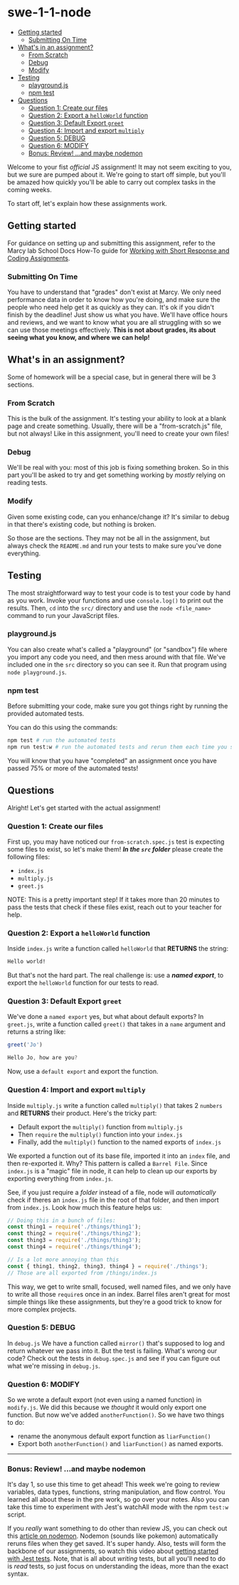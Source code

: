 # swe-1-1-node

- [Getting started](#getting-started)
  - [Submitting On Time](#submitting-on-time)
- [What's in an assignment?](#whats-in-an-assignment)
  - [From Scratch](#from-scratch)
  - [Debug](#debug)
  - [Modify](#modify)
- [Testing](#testing)
  - [playground.js](#playgroundjs)
  - [npm test](#npm-test)
- [Questions](#questions)
  - [Question 1: Create our files](#question-1-create-our-files)
  - [Question 2: Export a `helloWorld` function](#question-2-export-a-helloworld-function)
  - [Question 3: Default Export `greet`](#question-3-default-export-greet)
  - [Question 4: Import and export `multiply`](#question-4-import-and-export-multiply)
  - [Question 5: DEBUG](#question-5-debug)
  - [Question 6: MODIFY](#question-6-modify)
  - [Bonus: Review! ...and maybe nodemon](#bonus-review-and-maybe-nodemon)

Welcome to your fist *official* JS assignment! It may not seem exciting to you, but we sure are pumped about it. We're going to start off simple, but you'll be amazed how quickly you'll be able to carry out complex tasks in the coming weeks.

To start off, let's explain how these assignments work.

## Getting started

For guidance on setting up and submitting this assignment, refer to the Marcy lab School Docs How-To guide for [Working with Short Response and Coding Assignments](https://marcylabschool.gitbook.io/marcy-lab-school-docs/fullstack-curriculum/how-tos/working-with-assignments#how-to-work-on-assignments).

### Submitting On Time
You have to understand that "grades" don't exist at Marcy. We only need performance data in order to know how you're doing, and make sure the people who need help get it as quickly as they can. It's ok if you didn't finish by the deadline! Just show us what you have. We'll have office hours and reviews, and we want to know what you are all struggling with so we can use those meetings effectively. **This is not about grades, its about seeing what you know, and where we can help!**

## What's in an assignment?
Some of homework will be a special case, but in general there will be 3 sections.

### From Scratch
This is the bulk of the assignment. It's testing your ability to look at a blank page and create something. Usually, there will be a "from-scratch.js" file, but not always! Like in this assignment, you'll need to create your own files!

### Debug
We'll be real with you: most of this job is fixing something broken. So in this part you'll be asked to try and get something working by *mostly* relying on reading tests.

### Modify
Given some existing code, can you enhance/change it? It's similar to debug in that there's existing code, but nothing is broken.

So those are the sections. They may not be all in the assignment, but always check the `README.md` and run your tests to make sure you've done everything.

## Testing 

The most straightforward way to test your code is to test your code by hand as you work. Invoke your functions and use `console.log()` to print out the results. Then, `cd` into the `src/` directory and use the `node <file_name>` command to run your JavaScript files. 

### playground.js

You can also create what's called a "playground" (or "sandbox") file where you import any code you need, and then mess around with that file. We've included one in the `src` directory so you can see it. Run that program using `node playground.js`.

### npm test

Before submitting your code, make sure you got things right by running the provided automated tests.

You can do this using the commands:

```sh
npm test # run the automated tests
npm run test:w # run the automated tests and rerun them each time you save a change
```

You will know that you have "completed" an assignment once you have passed 75% or more of the automated tests!

## Questions

Alright! Let's get started with the actual assignment!

### Question 1: Create our files
First up, you may have noticed our `from-scratch.spec.js` test is expecting some files to exist, so let's make them! _**In the `src` folder**_ please create the following files:
  - `index.js`
  - `multiply.js`
  - `greet.js`

NOTE: This is a pretty important step! If it takes more than 20 minutes to pass the tests that check if these files exist, reach out to your teacher for help.

### Question 2: Export a `helloWorld` function
Inside `index.js` write a function called `helloWorld` that **RETURNS** the string:
```bash
Hello world!
```
But that's not the hard part. The real challenge is: use a _**named export**_, to export the `helloWorld` function for our tests to read.

### Question 3: Default Export `greet`
We've done a `named export` yes, but what about default exports? In `greet.js`, write a function called `greet()` that takes in a `name` argument and returns a string like:

```js
greet('Jo')

Hello Jo, how are you?
```

Now, use a `default export` and export the function.

### Question 4: Import and export `multiply`
Inside `multiply.js` write a function called `multiply()` that takes 2 `numbers` and **RETURNS** their product. Here's the tricky part:

- Default export the `multiply()` function from `multiply.js`
- Then `require` the `multiply()` function into your `index.js`
- Finally, add the `multiply()` function to the named exports of `index.js`

We exported a function out of its base file, imported it into an `index` file, and then re-exported it. Why? This pattern is called a `Barrel File`. Since `index.js` is a "magic" file in node, it can help to clean up our exports by exporting everything from `index.js`.

See, if you just require a *folder* instead of a file, node will *automatically* check if theres an `index.js` file in the root of that folder, and then import from `index.js`. Look how much this feature helps us:

```js
// Doing this in a bunch of files:
const thing1 = require('./things/thing1');
const thing2 = require('./things/thing2');
const thing3 = require('./things/thing3');
const thing4 = require('./things/thing4');

// Is a lot more annoying than this
const { thing1, thing2, thing3, thing4 } = require('./things');
// Those are all exported from /things/index.js
```

This way, we get to write small, focused, well named files, and we only have to write all those `require`s once in an index. Barrel files aren't great for most simple things like these assignments, but they're a good trick to know for more complex projects.

### Question 5: DEBUG
In `debug.js` We have a function called `mirror()` that's supposed to log and return whatever we pass into it. But the test is failing. What's wrong our code? Check out the tests in `debug.spec.js` and see if you can figure out what we're missing in `debug.js`.

### Question 6: MODIFY
So we wrote a default export (not even using a named function) in `modify.js`. We did this because we *thought* it would only export one function. But now we've added `anotherFunction()`. So we have two things to do:

- rename the anonymous default export function as `liarFunction()`
- Export both `anotherFunction()` and `liarFunction()` as named exports.
-------------------------------------------------

### Bonus: Review! ...and maybe nodemon
It's day 1, so use this time to get ahead! This week we're going to review variables, data types, functions, string manipulation, and flow control. You learned all about these in the pre work, so go over your notes. Also you can take this time to experiment with Jest's watchAll mode with the npm `test:w` script.

If you *really* want something to do other than review JS, you can check out this [article on nodemon](https://www.geeksforgeeks.org/node-js-nodemon-module/). Nodemon (sounds like pokemon) automatically reruns files when they get saved. It's super handy. Also, tests will form the backbone of our assignments, so watch this video about [getting started with Jest tests](https://www.youtube.com/watch?v=FgnxcUQ5vho). Note, that is all about _writing_ tests, but all you'll need to do is _read_ tests, so just focus on understanding the ideas, more than the exact syntax. 
